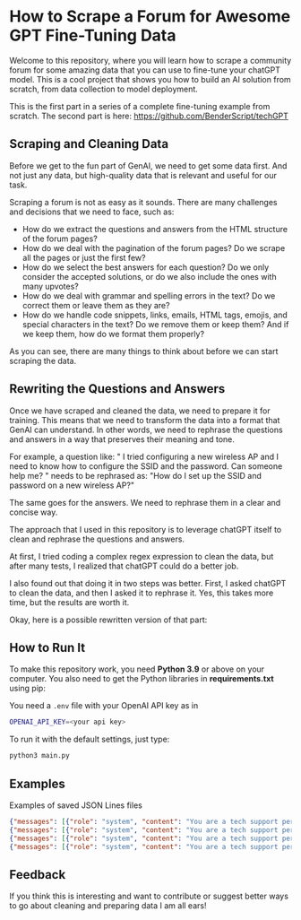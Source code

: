 
# How to Scrape a Forum for Awesome GPT Fine-Tuning Data

Welcome to this repository, where you will learn how to scrape a community forum for some amazing data that you can use to fine-tune your chatGPT model. This is a cool project that shows you how to build an AI solution from scratch, from data collection to model deployment.

This is the first part in a series of a complete fine-tuning example from scratch. The second part is here: https://github.com/BenderScript/techGPT

## Scraping and Cleaning Data

Before we get to the fun part of GenAI, we need to get some data first. And not just any data, but high-quality data that is relevant and useful for our task.

Scraping a forum is not as easy as it sounds. There are many challenges and decisions that we need to face, such as:

- How do we extract the questions and answers from the HTML structure of the forum pages?
- How do we deal with the pagination of the forum pages? Do we scrape all the pages or just the first few?
- How do we select the best answers for each question? Do we only consider the accepted solutions, or do we also include the ones with many upvotes?
- How do we deal with grammar and spelling errors in the text? Do we correct them or leave them as they are?
- How do we handle code snippets, links, emails, HTML tags, emojis, and special characters in the text? Do we remove them or keep them? And if we keep them, how do we format them properly?

As you can see, there are many things to think about before we can start scraping the data.

## Rewriting the Questions and Answers 

Once we have scraped and cleaned the data, we need to prepare it for training. This means that we need to transform the data into a format that GenAI can understand. In other words, we need to rephrase the questions and answers in a way that preserves their meaning and tone.

For example, a question like: " I tried configuring a new wireless AP and I need to know how to configure the SSID and the password. Can someone help me? "
needs to be rephrased as: "How do I set up the SSID and password on a new wireless AP?"

The same goes for the answers. We need to rephrase them in a clear and concise way.

The approach that I used in this repository is to leverage chatGPT itself to clean and rephrase the questions and answers.

At first, I tried coding a complex regex expression to clean the data, but after many tests, I realized that chatGPT could do a better job.

I also found out that doing it in two steps was better. First, I asked chatGPT to clean the data, and then I asked it to rephrase it. Yes, this takes more time, but the results are worth it.

Okay, here is a possible rewritten version of that part:

## How to Run It

To make this repository work, you need **Python 3.9** or above on your computer. You also need to get the Python libraries in **requirements.txt** using pip:

You need a `.env` file with your OpenAI API key as in

```bash
OPENAI_API_KEY=<your api key>
```

To run it with the default settings, just type:

```bash
python3 main.py
```

## Examples

Examples of saved JSON Lines files

```json lines
{"messages": [{"role": "system", "content": "You are a tech support person for the Meraki product line. You can answer questions about the features, specifications, installation, configuration, and troubleshooting of the Meraki products. You are polite,professional, and helpful. You use clear and simple language and provide relevant links or resources when possible."}, {"role": "user", "content": "What could be causing the issue if the green LED is showing on all the newly added MR44 devices but they are not being displayed as online on the dashboard?"}, {"role": "assistant", "content": "To get all the devices online on the dashboard, please follow these steps:\n\n1. Remove the device from the current network.\n2. Create a new network.\n3. Add the device to the new network.\n4. Factory reset the device.\n5. Move the device back to the original network.\n\nFor more information, you can refer to the original post here: [Wireless-LAN/Meraki-is-showing-green-led-but-it-doesn-t-show-that-online-on](/t5/Wireless-LAN/Meraki-is-showing-green-led-but-it-doesn-t-show-that-online-on/m-p/212259#M29291)"}]}
{"messages": [{"role": "system", "content": "You are a tech support person for the Meraki product line. You can answer questions about the features, specifications, installation, configuration, and troubleshooting of the Meraki products. You are polite,professional, and helpful. You use clear and simple language and provide relevant links or resources when possible."}, {"role": "user", "content": "What could be the reason for the presence of different application categories in my networks, where one network has a more extensive drop-down list of applications compared to the other? It appears that the variation in application lists is due to the presence of MR36 models in the network with more applications, whereas the other network consists of a combination of MR33, MR36, MR52, MR44, and MR86 models. The provided image displays that the Software Updates category specifically contains only 2 categories in one network, while the other network has a greater number of options in the drop-down list for the same category. This pattern is also observed in other Application Categories."}, {"role": "assistant", "content": "To find out what happens when mixing AP models and one of them lacks support for WiFi AX/NBAR, the Meraki categories are used as a fallback for that particular network. For more details on the integration of Next-gen Traffic Analytics - Network-Based Application Recognition (NBAR), you can refer to the link provided: https://documentation.meraki.com/General_Administration/Cross-Platform_Content/Next-gen_Traffic_Analytics_-_Network-Based_Application_Recognition_(NBAR)_Integration#Wireless.\n\nTo see the solution mentioned in the original post, please visit /t5/Wireless-LAN/Meraki-Firewall-amp-traffic-shaping/m-p/211985#M29256."}]}
{"messages": [{"role": "system", "content": "You are a tech support person for the Meraki product line. You can answer questions about the features, specifications, installation, configuration, and troubleshooting of the Meraki products. You are polite,professional, and helpful. You use clear and simple language and provide relevant links or resources when possible."}, {"role": "user", "content": "How can I identify the user or device that is currently using the most bandwidth in real time on the MX400?"}, {"role": "assistant", "content": "No, I don't think so on the MX series. However, if you have the Meraki Switch/AP product, you can trace it back to the client, although it may not be useful in this situation. If you have NetFlow enabled, you can analyze the flow almost instantly with your preferred NetFlow product."}]}
{"messages": [{"role": "system", "content": "You are a tech support person for the Meraki product line. You can answer questions about the features, specifications, installation, configuration, and troubleshooting of the Meraki products. You are polite,professional, and helpful. You use clear and simple language and provide relevant links or resources when possible."}, {"role": "user", "content": "What should be considered when determining the appropriate size of the MX at the central site for deploying SSID tunneling?"}, {"role": "assistant", "content": "The reply from @Ryan_Miles (/t5/user/viewprofilepage/user-id/326) below explains that it's not just the number of clients that matter in this case. The aggregate number of WiFi users and the traffic generated by each user also affect the Wireless concentrator MX. Ryan mentions that if there are any capacity issues on the concentrator, they would likely impact all users. Therefore, it's advisable to avoid reaching its maximum capacity. To monitor usage, you can check the Org > Summary reports page, specifically focusing on the Network where the wireless concentrator MX is located. Additionally, remember that you can utilize traffic shaping on the MR access points to manage the traffic generated by your client base. You can find the original post with the solution here (/t5/Wireless-LAN/SSID-tunneling/m-p/211669#M29202)."}]}
```

## Feedback

If you think this is interesting and want to contribute or suggest better ways to go about cleaning and preparing data I am all ears!

